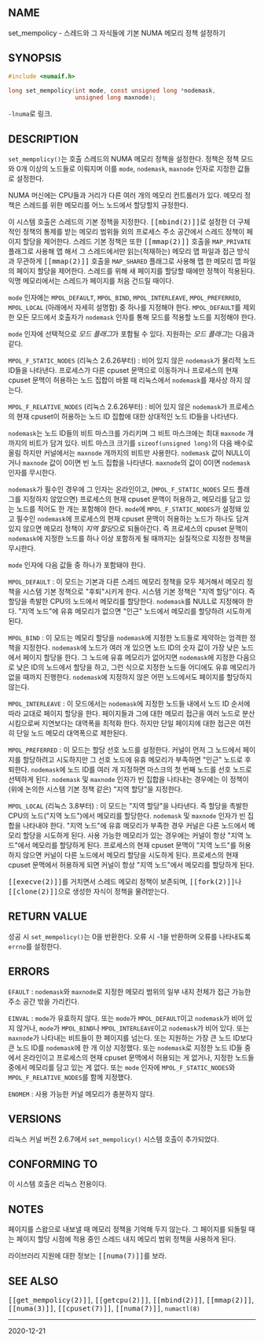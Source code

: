 ## NAME

set_mempolicy - 스레드와 그 자식들에 기본 NUMA 메모리 정책 설정하기

## SYNOPSIS

```c
#include <numaif.h>

long set_mempolicy(int mode, const unsigned long *nodemask,
                   unsigned long maxnode);
```

`-lnuma`로 링크.

## DESCRIPTION

`set_mempolicy()`는 호출 스레드의 NUMA 메모리 정책을 설정한다. 정책은 정책 모드와 0개 이상의 노드들로 이뤄지며 이를 `mode`, `nodemask`, `maxnode` 인자로 지정한 값들로 설정한다.

NUMA 머신에는 CPU들과 거리가 다른 여러 개의 메모리 컨트롤러가 있다. 메모리 정책은 스레드를 위한 메모리를 어느 노드에서 할당할지 규정한다.

이 시스템 호출은 스레드의 기본 정책을 지정한다. <tt>[[mbind(2)]]</tt>로 설정한 더 구체적인 정책의 통제를 받는 메모리 범위들 외의 프로세스 주소 공간에서 스레드 정책이 페이지 할당을 제어한다. 스레드 기본 정책은 또한 <tt>[[mmap(2)]]</tt> 호출을 `MAP_PRIVATE` 플래그로 사용해 맵 해서 그 스레드에서만 읽는(적재하는) 메모리 맵 파일과 접근 방식과 무관하게 <tt>[[mmap(2)]]</tt> 호출을 `MAP_SHARED` 플래그로 사용해 맵 한 메모리 맵 파일의 페이지 할당을 제어한다. 스레드를 위해 새 페이지를 할당할 때에만 정책이 적용된다. 익명 메모리에서는 스레드가 페이지를 처음 건드릴 때이다.

`mode` 인자에는 `MPOL_DEFAULT`, `MPOL_BIND`, `MPOL_INTERLEAVE`, `MPOL_PREFERRED`, `MPOL_LOCAL` (아래에서 자세히 설명함) 중 하나를 지정해야 한다. `MPOL_DEFAULT`를 제외한 모든 모드에서 호출자가 `nodemask` 인자를 통해 모드를 적용할 노드를 지정해야 한다.

`mode` 인자에 선택적으로 *모드 플래그*가 포함될 수 있다. 지원하는 *모드 플래그*는 다음과 같다.

`MPOL_F_STATIC_NODES` (리눅스 2.6.26부터)
:   비어 있지 않은 `nodemask`가 물리적 노드 ID들을 나타낸다. 프로세스가 다른 cpuset 문맥으로 이동하거나 프로세스의 현재 cpuset 문맥이 허용하는 노드 집합이 바뀔 때 리눅스에서 `nodemask`를 재사상 하지 않는다.

`MPOL_F_RELATIVE_NODES` (리눅스 2.6.26부터)
:   비어 있지 않은 `nodemask`가 프로세스의 현재 cpuset이 허용하는 노드 ID 집합에 대한 상대적인 노드 ID들을 나타낸다.

`nodemask`는 노드 ID들의 비트 마스크를 가리키며 그 비트 마스크에는 최대 `maxnode` 개까지의 비트가 담겨 있다. 비트 마스크 크기를 `sizeof(unsigned long)`의 다음 배수로 올림 하지만 커널에서는 `maxnode` 개까지의 비트만 사용한다. `nodemask` 값이 NULL이거나 `maxnode` 값이 0이면 빈 노드 집합을 나타낸다. `maxnode`의 값이 0이면 `nodemask` 인자를 무시한다.

`nodemask`가 필수인 경우에 그 인자는 온라인이고, (`MPOL_F_STATIC_NODES` 모드 플래그를 지정하지 않았으면) 프로세스의 현재 cpuset 문맥이 허용하고, 메모리를 담고 있는 노드를 적어도 한 개는 포함해야 한다. `mode`에 `MPOL_F_STATIC_NODES`가 설정돼 있고 필수인 `nodemask`에 프로세스의 현재 cpuset 문맥이 허용하는 노드가 하나도 담겨 있지 않으면 메모리 정책이 *지역 할당*으로 되돌아간다. 즉 프로세스의 cpuset 문맥이 `nodemask`에 지정한 노드를 하나 이상 포함하게 될 때까지는 실질적으로 지정한 정책을 무시한다.

`mode` 인자에 다음 값들 중 하나가 포함돼야 한다.

`MPOL_DEFAULT`
:   이 모드는 기본과 다른 스레드 메모리 정책을 모두 제거해서 메모리 정책을 시스템 기본 정책으로 "후퇴"시키게 한다. 시스템 기본 정책은 "지역 할당"이다. 즉 할당을 촉발한 CPU의 노드에서 메모리를 할당한다. `nodemask`를 NULL로 지정해야 한다. "지역 노드"에 유휴 메모리가 없으면 "인근" 노드에서 메모리를 할당하려 시도하게 된다.

`MPOL_BIND`
:   이 모드는 메모리 할당을 `nodemask`에 지정한 노드들로 제약하는 엄격한 정책을 지정한다. `nodemask`에 노드가 여러 개 있으면 노드 ID의 숫자 값이 가장 낮은 노드에서 페이지 할당을 한다. 그 노드에 유휴 메모리가 없어지면 `nodemask`에 지정한 다음으로 낮은 ID의 노드에서 할당을 하고, 그런 식으로 지정한 노드들 어디에도 유휴 메모리가 없을 때까지 진행한다. `nodemask`에 지정하지 않은 어떤 노드에서도 페이지를 할당하지 않는다.

`MPOL_INTERLEAVE`
:   이 모드에서는 `nodemask`에 지정한 노드들 내에서 노드 ID 순서에 따라 교대로 페이지 할당을 한다. 페이지들과 그에 대한 메모리 접근을 여러 노드로 분산시킴으로써 지연보다는 대역폭을 최적화 한다. 하지만 단일 페이지에 대한 접근은 여전히 단일 노드 메모리 대역폭으로 제한된다.

`MPOL_PREFERRED`
:   이 모드는 할당 선호 노드를 설정한다. 커널이 먼저 그 노드에서 페이지를 할당하려고 시도하지만 그 선호 노드에 유휴 메모리가 부족하면 "인근" 노드로 후퇴한다. `nodemask`에 노드 ID를 여러 개 지정하면 마스크의 첫 번째 노드를 선호 노드로 선택하게 된다. `nodemask` 및 `maxnode` 인자가 빈 집합을 나타내는 경우에는 이 정책이 (위에 논의한 시스템 기본 정책 같은) "지역 할당"을 지정한다.

`MPOL_LOCAL` (리눅스 3.8부터)
:   이 모드는 "지역 할당"을 나타낸다. 즉 할당을 촉발한 CPU의 노드("지역 노드")에서 메모리를 할당한다. `nodemask` 및 `maxnode` 인자가 빈 집합을 나타내야 한다. "지역 노드"에 유휴 메모리가 부족한 경우 커널은 다른 노드에서 메모리 할당을 시도하게 된다. 사용 가능한 메모리가 있는 경우에는 커널이 항상 "지역 노드"에서 메모리를 할당하게 된다. 프로세스의 현재 cpuset 문맥이 "지역 노드"를 허용하지 않으면 커널이 다른 노드에서 메모리 할당을 시도하게 된다. 프로세스의 현재 cpuset 문맥에서 허용하게 되면 커널이 항상 "지역 노드"에서 메모리를 할당하게 된다.

<tt>[[execve(2)]]</tt>를 거치면서 스레드 메모리 정책이 보존되며, <tt>[[fork(2)]]</tt>나 <tt>[[clone(2)]]</tt>으로 생성한 자식이 정책을 물려받는다.

## RETURN VALUE

성공 시 `set_mempolicy()`는 0을 반환한다. 오류 시 -1을 반환하며 오류를 나타내도록 `errno`를 설정한다.

## ERRORS

`EFAULT`
:   `nodemask`와 `maxnode`로 지정한 메모리 범위의 일부 내지 전체가 접근 가능한 주소 공간 밖을 가리킨다.

`EINVAL`
:   `mode`가 유효하지 않다. 또는 `mode`가 `MPOL_DEFAULT`이고 `nodemask`가 비어 있지 않거나, `mode`가 `MPOL_BIND`나 `MPOL_INTERLEAVE`이고 `nodemask`가 비어 있다. 또는 `maxnode`가 나타내는 비트들이 한 페이지를 넘는다. 또는 지원하는 가장 큰 노드 ID보다 큰 노드 ID를 `nodemask`에 한 개 이상 지정했다. 또는 `nodemask`로 지정한 노드 ID들 중에서 온라인이고 프로세스의 현재 cpuset 문맥에서 허용되는 게 없거나, 지정한 노드들 중에서 메모리를 담고 있는 게 없다. 또는 `mode` 인자에 `MPOL_F_STATIC_NODES`와 `MPOL_F_RELATIVE_NODES`를 함께 지정했다.

`ENOMEM`
:   사용 가능한 커널 메모리가 충분하지 않다.

## VERSIONS

리눅스 커널 버전 2.6.7에서 `set_mempolicy()` 시스템 호출이 추가되었다.

## CONFORMING TO

이 시스템 호출은 리눅스 전용이다.

## NOTES

페이지를 스왑으로 내보낼 때 메모리 정책을 기억해 두지 않는다. 그 페이지를 되돌릴 때는 페이지 할당 시점에 적용 중인 스레드 내지 메모리 범위 정책을 사용하게 된다.

라이브러리 지원에 대한 정보는 <tt>[[numa(7)]]</tt>를 보라.

## SEE ALSO

<tt>[[get_mempolicy(2)]]</tt>, <tt>[[getcpu(2)]]</tt>, <tt>[[mbind(2)]]</tt>, <tt>[[mmap(2)]]</tt>, <tt>[[numa(3)]]</tt>, <tt>[[cpuset(7)]]</tt>, <tt>[[numa(7)]]</tt>, `numactl(8)`

----

2020-12-21
